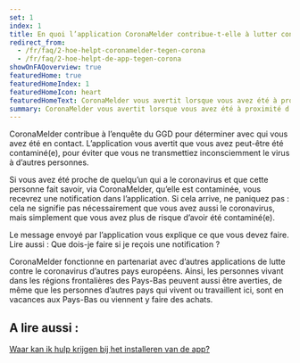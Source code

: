 ```yaml
---
set: 1
index: 1
title: En quoi l’application CoronaMelder contribue-t-elle à lutter contre le coronavirus ?
redirect_from: 
  - /fr/faq/2-hoe-helpt-coronamelder-tegen-corona
  - /fr/faq/2-hoe-helpt-de-app-tegen-corona
showOnFAQoverview: true
featuredHome: true
featuredHomeIndex: 1
featuredHomeIcon: heart
featuredHomeText: CoronaMelder vous avertit lorsque vous avez été à proximité d’une personne qui a le coronavirus.
summary: CoronaMelder vous avertit lorsque vous avez été à proximité d’une personne qui a le coronavirus.
---
```

CoronaMelder contribue à l’enquête du GGD pour déterminer avec qui vous avez été en contact. L’application vous avertit que vous avez peut-être été contaminé(e), pour éviter que vous ne transmettiez inconsciemment le virus à d’autres personnes.
 
Si vous avez été proche de quelqu’un qui a le coronavirus et que cette personne fait savoir, via CoronaMelder, qu’elle est contaminée, vous recevrez une notification dans l’application. Si cela arrive, ne paniquez pas : cela ne signifie pas nécessairement que vous avez aussi le coronavirus, mais simplement que vous avez plus de risque d’avoir été contaminé(e).
 
Le message envoyé par l’application vous explique ce que vous devez faire. Lire aussi : Que dois-je faire si je reçois une notification ?
 
CoronaMelder fonctionne en partenariat avec d’autres applications de lutte contre le coronavirus d’autres pays européens. Ainsi, les personnes vivant dans les régions frontalières des Pays-Bas peuvent aussi être averties, de même que les personnes d’autres pays qui vivent ou travaillent ici, sont en vacances aux Pays-Bas ou viennent y faire des achats.

## A lire aussi :

[Waar kan ik hulp krijgen bij het installeren van de app?](/{{page.lang}}/faq/1-10-waar-kan-ik-hulp-krijgen-bij-het-installeren-van-de-app)
